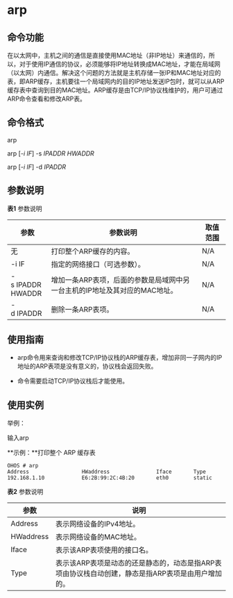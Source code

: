 # arp


## 命令功能

在以太网中，主机之间的通信是直接使用MAC地址（非IP地址）来通信的，所以，对于使用IP通信的协议，必须能够将IP地址转换成MAC地址，才能在局域网（以太网）内通信。解决这个问题的方法就是主机存储一张IP和MAC地址对应的表，即ARP缓存，主机要往一个局域网内的目的IP地址发送IP包时，就可以从ARP缓存表中查询到目的MAC地址。ARP缓存是由TCP/IP协议栈维护的，用户可通过ARP命令查看和修改ARP表。


## 命令格式

arp

arp [_-i IF_] -s _IPADDR HWADDR_

arp [_-i IF_] -d _IPADDR_


## 参数说明

  **表1** 参数说明

| 参数 | 参数说明 | 取值范围 | 
| -------- | -------- | -------- |
| 无 | 打印整个ARP缓存的内容。 | N/A | 
| -i&nbsp;IF | 指定的网络接口（可选参数）。 | N/A | 
| -s&nbsp;IPADDR<br/>HWADDR | 增加一条ARP表项，后面的参数是局域网中另一台主机的IP地址及其对应的MAC地址。 | N/A | 
| -d&nbsp;IPADDR | 删除一条ARP表项。 | N/A | 


## 使用指南

- arp命令用来查询和修改TCP/IP协议栈的ARP缓存表，增加非同一子网内的IP地址的ARP表项是没有意义的，协议栈会返回失败。

- 命令需要启动TCP/IP协议栈后才能使用。


## 使用实例

举例：

输入arp

  **示例：**打印整个 ARP 缓存表
  
```
OHOS # arp
Address                 HWaddress               Iface       Type
192.168.1.10            E6:2B:99:2C:4B:20       eth0        static
```

  **表2** 参数说明

| 参数 | 说明 | 
| -------- | -------- |
| Address | 表示网络设备的IPv4地址。 | 
| HWaddress | 表示网络设备的MAC地址。 | 
| Iface | 表示该ARP表项使用的接口名。 | 
| Type | 表示该ARP表项是动态的还是静态的，动态是指ARP表项由协议栈自动创建，静态是指ARP表项是由用户增加的。 | 
